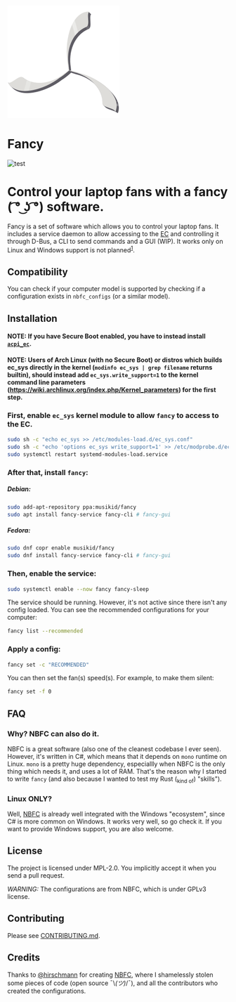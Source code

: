 
[//]: # (TODO: REMOVE THIS UGLY "LOGO")
![Logo](assets/logo.svg)
<!-- TODO: Really, add a good logo -->

# Fancy

![test](https://github.com/MusiKid/fancy/workflows/test/badge.svg)

# Control your laptop fans with a fancy ( ͡° ͜ʖ ͡°) software.

Fancy is a set of software which allows you to control your laptop fans. It includes a service daemon to allow accessing to the [EC](https://en.wikipedia.org/wiki/Embedded_controller#Tasks) and controlling it through D-Bus, a CLI to send commands and a GUI (WIP). It works only on Linux and Windows support is not planned<sup>[1](#linux-only)</sup>.

## Compatibility
You can check if your computer model is supported by checking if a configuration exists in `nbfc_configs` (or a similar model).

## Installation

#### NOTE: If you have Secure Boot enabled, you have to instead install [`acpi_ec`](https://github.com/MusiKid/acpi_ec).
#### NOTE: Users of Arch Linux (with no Secure Boot) or distros which builds ec_sys directly in the kernel (`modinfo ec_sys | grep filename` returns builtin), should instead add `ec_sys.write_support=1` to the kernel command line parameters (https://wiki.archlinux.org/index.php/Kernel_parameters) for the first step.
### First, enable `ec_sys` kernel module to allow `fancy` to access to the EC.
```sh
sudo sh -c "echo ec_sys >> /etc/modules-load.d/ec_sys.conf"
sudo sh -c "echo 'options ec_sys write_support=1' >> /etc/modprobe.d/ec_sys-write-support.conf"
sudo systemctl restart systemd-modules-load.service
```

### After that, install `fancy`:
##### Debian:
```sh
sudo add-apt-repository ppa:musikid/fancy
sudo apt install fancy-service fancy-cli # fancy-gui
```

##### Fedora:
```sh
sudo dnf copr enable musikid/fancy
sudo dnf install fancy-service fancy-cli # fancy-gui
```

### Then, enable the service:
```sh
sudo systemctl enable --now fancy fancy-sleep
```

The service should be running. However, it's not active since there isn't any config loaded.
You can see the recommended configurations for your computer:
```sh
fancy list --recommended
```

### Apply a config:
```sh
fancy set -c "RECOMMENDED"
```

You can then set the fan(s) speed(s). For example, to make them silent:
```sh
fancy set -f 0
```

## FAQ

### Why? NBFC can also do it.
NBFC is a great software (also one of the cleanest codebase I ever seen). However, it's written in C#, which means that it depends on `mono` runtime on Linux. `mono` is a pretty huge dependency, especiallly when NBFC is the only thing which needs it, and uses a lot of RAM. That's the reason why I started to write `fancy` (and also because I wanted to test my Rust (<sub>kind of</sub>) "skills").

### Linux ONLY?
Well, [NBFC](https://github.com/hirschmann/nbfc) is already well integrated with the Windows "ecosystem", since C# is more common on Windows. It works very well, so go check it. If you want to provide Windows support, you are also welcome.

## License
The project is licensed under MPL-2.0. You implicitly accept it when you send a pull request.

*WARNING:* The configurations are from NBFC, which is under GPLv3 license.

## Contributing
Please see [CONTRIBUTING.md](https://github.com/MusiKid/fancy/blob/master/CONTRIBUTING.md).

## Credits
Thanks to [@hirschmann](https://github.com/hirschmann/) for creating [NBFC](https://github.com/hirschmann/nbfc), where I shamelessly stolen some pieces of code (open source ¯\\_(ツ)_/¯), and all the contributors who created the configurations.
